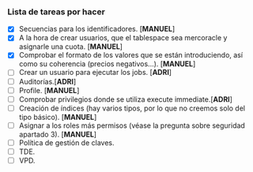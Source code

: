 ### Lista de tareas por hacer
- [x] Secuencias para los identificadores. [**MANUEL**]
- [x] A la hora de crear usuarios, que el tablespace sea mercoracle y asignarle una cuota. [**MANUEL**]
- [x] Comprobar el formato de los valores que se están introduciendo, así como su coherencia (precios negativos...). [**MANUEL**]
- [ ] Crear un usuario para ejecutar los jobs. [**ADRI**]
- [ ] Auditorías.[**ADRI**]
- [ ] Profile. [**MANUEL**]
- [ ] Comprobar privilegios donde se utiliza execute immediate.[**ADRI**]
- [ ] Creación de índices (hay varios tipos, por lo que no creemos solo del tipo básico). [**MANUEL**]
- [ ] Asignar a los roles más permisos (véase la pregunta sobre seguridad apartado 3). [**MANUEL**]
- [ ] Política de gestión de claves.
- [ ] TDE.
- [ ] VPD.
